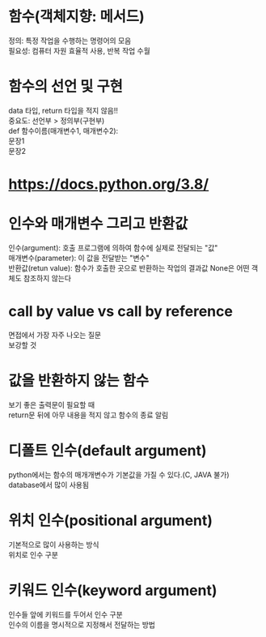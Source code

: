 # 함수(객체지향: 메서드)
정의: 특정 작업을 수행하는 명령어의 모음 <br/>
필요성: 컴퓨터 자원 효율적 사용, 반복 작업 수월 <br/>

# 함수의 선언 및 구현
data 타입, return 타입을 적지 않음!! <br/>
중요도: 선언부 > 정의부(구현부) <br/>
   def 함수이름(매개변수1, 매개변수2): <br/>
      문장1 <br/>
      문장2 <br/>
      
# https://docs.python.org/3.8/

# 인수와 매개변수 그리고 반환값
인수(argument): 호출 프로그램에 의하여 함수에 실제로 전달되는 "값" <br/>
매개변수(parameter): 이 값을 전달받는 "변수" <br/>
반환값(retun value): 함수가 호출한 곳으로 반환하는 작업의 결과값
  None은 어떤 객체도 참조하지 않는다 <br/>

# call by value vs call by reference
  면접에서 가장 자주 나오는 질문<br/>
  보강할 것
  
# 값을 반환하지 않는 함수
  보기 좋은 출력문이 필요할 때 <br/>
  return문 뒤에 아무 내용을 적지 않고 함수의 종료 알림
  
 # 디폴트 인수(default argument)
 python에서는 함수의 매개개변수가 기본값을 가질 수 있다.(C, JAVA 불가)<br/>
 database에서 많이 사용됨
 
 # 위치 인수(positional argument)
 기본적으로 많이 사용하는 방식 <br/>
 위치로 인수 구분
 
 # 키워드 인수(keyword argument)
 인수들 앞에 키워드를 두어서 인수 구분 <br/>
 인수의 이름을 명시적으로 지정해서 전달하는 방법 <br/>
 
